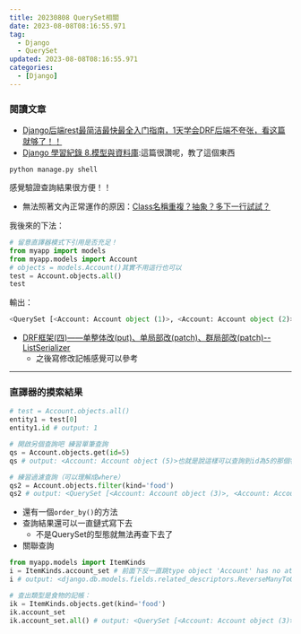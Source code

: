 ```yaml
---
title: 20230808 QuerySet相關
date: 2023-08-08T08:16:55.971
tag:
  - Django
  - QuerySet
updated: 2023-08-08T08:16:55.971
categories:
  - [Django]
---
```

### 閱讀文章
- [Django后端rest最简洁最快最全入门指南，1天学会DRF后端不夸张，看这篇就够了！！](https://zhuanlan.zhihu.com/p/277465995)
- [Django 學習紀錄 8.模型與資料庫](https://ithelp.ithome.com.tw/articles/10212427):這篇很讚呢，教了這個東西
```shell
python manage.py shell
```
感覺驗證查詢結果很方便！！
  - 無法照著文內正常運作的原因：[Class名稱重複？](https://blog.csdn.net/qq_41638872/article/details/130653841)[抽象？](https://stackoverflow.com/questions/35543695/type-object-x-has-no-attribute-objects)[多下一行試試？](https://www.reddit.com/r/django/comments/v2bhsg/type_object_user_has_no_attribute_objects/)

  我後來的下法：
  ```python
  # 留意直譯器模式下引用是否充足！
  from myapp import models
  from myapp.models import Account
  # objects = models.Account()其實不用這行也可以
  test = Account.objects.all()
  test
  ```
  輸出：
  ```py
  <QuerySet [<Account: Account object (1)>, <Account: Account object (2)>, <Account: Account object (3)>, <Account: Account object (4)>, <Account: Account object (5)>, <Account: Account object (6)>, <Account: Account object (7)>]>
  ```
- [DRF框架(四)——单整体改(put)、单局部改(patch)、群局部改(patch)--ListSerializer](https://www.cnblogs.com/wangcuican/p/11695273.html)
  - 之後寫修改記帳感覺可以參考

***
### 直譯器的摸索結果
```python
# test = Account.objects.all()
entity1 = test[0]
entity1.id # output: 1

# 開啟另個查詢吧 練習單筆查詢
qs = Account.objects.get(id=5)
qs # output: <Account: Account object (5)>也就是說這樣可以查詢到id為5的那個物件～

# 練習過濾查詢（可以理解成where）
qs2 = Account.objects.filter(kind='food')
qs2 # output: <QuerySet [<Account: Account object (3)>, <Account: Account object (4)>, <Account: Account object (5)>, <Account: Account object (6)>, <Account: Account object (7)>]>
```
- 還有一個`order_by()`的方法
- 查詢結果還可以一直鏈式寫下去
  - 不是QuerySet的型態就無法再查下去了
- 關聯查詢
```py
from myapp.models import ItemKinds
i = ItemKinds.account_set # 前面下反一直跳type object 'Account' has no attribute 'itemkinds_set'，總之要注意自己models設計的關聯關係
i # output: <django.db.models.fields.related_descriptors.ReverseManyToOneDescriptor at 0x1dde2dac050>

# 查出類型是食物的記帳：
ik = ItemKinds.objects.get(kind='food')
ik.account_set
ik.account_set.all() # output: <QuerySet [<Account: Account object (3)>, <Account: Account object (4)>, <Account: Account object (5)>, <Account: Account object (6)>, <Account: Account object (7)>]>
```